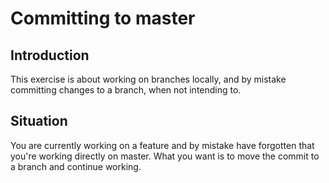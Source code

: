 # Committing to master

## Introduction

This exercise is about working on branches locally, and by mistake committing changes to a branch, when not intending to.

## Situation

You are currently working on a feature and by mistake have forgotten that you're working directly on master. What you want is to move the commit to a branch and continue working.

